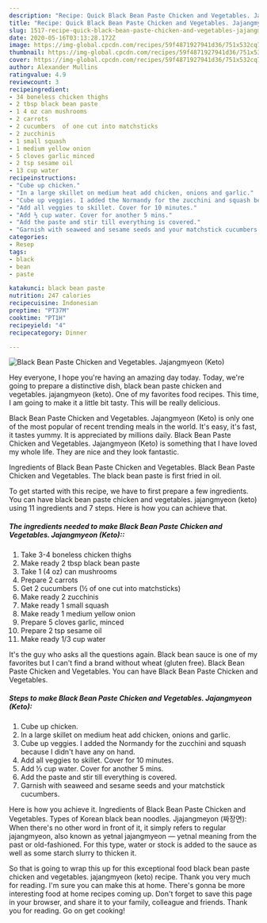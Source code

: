 ```yaml
---
description: "Recipe: Quick Black Bean Paste Chicken and Vegetables. Jajangmyeon (Keto)"
title: "Recipe: Quick Black Bean Paste Chicken and Vegetables. Jajangmyeon (Keto)"
slug: 1517-recipe-quick-black-bean-paste-chicken-and-vegetables-jajangmyeon-keto
date: 2020-05-16T03:13:28.172Z
image: https://img-global.cpcdn.com/recipes/59f4871927941d36/751x532cq70/black-bean-paste-chicken-and-vegetables-jajangmyeon-keto-recipe-main-photo.jpg
thumbnail: https://img-global.cpcdn.com/recipes/59f4871927941d36/751x532cq70/black-bean-paste-chicken-and-vegetables-jajangmyeon-keto-recipe-main-photo.jpg
cover: https://img-global.cpcdn.com/recipes/59f4871927941d36/751x532cq70/black-bean-paste-chicken-and-vegetables-jajangmyeon-keto-recipe-main-photo.jpg
author: Alexander Mullins
ratingvalue: 4.9
reviewcount: 3
recipeingredient:
- 34 boneless chicken thighs
- 2 tbsp black bean paste
- 1 4 oz can mushrooms
- 2 carrots
- 2 cucumbers  of one cut into matchsticks
- 2 zucchinis
- 1 small squash
- 1 medium yellow onion
- 5 cloves garlic minced
- 2 tsp sesame oil
- 13 cup water
recipeinstructions:
- "Cube up chicken."
- "In a large skillet on medium heat add chicken, onions and garlic."
- "Cube up veggies. I added the Normandy for the zucchini and squash because I didn&#39;t have any on hand."
- "Add all veggies to skillet. Cover for 10 minutes."
- "Add ⅓ cup water. Cover for another 5 mins."
- "Add the paste and stir till everything is covered."
- "Garnish with seaweed and sesame seeds and your matchstick cucumbers."
categories:
- Resep
tags:
- black
- bean
- paste

katakunci: black bean paste
nutrition: 247 calories
recipecuisine: Indonesian
preptime: "PT37M"
cooktime: "PT1H"
recipeyield: "4"
recipecategory: Dinner

---
```



![Black Bean Paste Chicken and Vegetables. Jajangmyeon (Keto)](https://img-global.cpcdn.com/recipes/59f4871927941d36/751x532cq70/black-bean-paste-chicken-and-vegetables-jajangmyeon-keto-recipe-main-photo.jpg)

Hey everyone, I hope you're having an amazing day today. Today, we're going to prepare a distinctive dish, black bean paste chicken and vegetables. jajangmyeon (keto). One of my favorites food recipes. This time, I am going to make it a little bit tasty. This will be really delicious.

Black Bean Paste Chicken and Vegetables. Jajangmyeon (Keto) is only one of the most popular of recent trending meals in the world. It's easy, it's fast, it tastes yummy. It is appreciated by millions daily. Black Bean Paste Chicken and Vegetables. Jajangmyeon (Keto) is something that I have loved my whole life. They are nice and they look fantastic.

Ingredients of Black Bean Paste Chicken and Vegetables. Black Bean Paste Chicken and Vegetables. The black bean paste is first fried in oil.


To get started with this recipe, we have to first prepare a few ingredients. You can have black bean paste chicken and vegetables. jajangmyeon (keto) using 11 ingredients and 7 steps. Here is how you can achieve that.

##### The ingredients needed to make Black Bean Paste Chicken and Vegetables. Jajangmyeon (Keto)::

1. Take 3-4 boneless chicken thighs
1. Make ready 2 tbsp black bean paste
1. Take 1 (4 oz) can mushrooms
1. Prepare 2 carrots
1. Get 2 cucumbers (½ of one cut into matchsticks)
1. Make ready 2 zucchinis
1. Make ready 1 small squash
1. Make ready 1 medium yellow onion
1. Prepare 5 cloves garlic, minced
1. Prepare 2 tsp sesame oil
1. Make ready 1/3 cup water


It&#39;s the guy who asks all the questions again. Black bean sauce is one of my favorites but I can&#39;t find a brand without wheat (gluten free). Black Bean Paste Chicken and Vegetables. You can have Black Bean Paste Chicken and Vegetables. 

##### Steps to make Black Bean Paste Chicken and Vegetables. Jajangmyeon (Keto):

1. Cube up chicken.
1. In a large skillet on medium heat add chicken, onions and garlic.
1. Cube up veggies. I added the Normandy for the zucchini and squash because I didn&#39;t have any on hand.
1. Add all veggies to skillet. Cover for 10 minutes.
1. Add ⅓ cup water. Cover for another 5 mins.
1. Add the paste and stir till everything is covered.
1. Garnish with seaweed and sesame seeds and your matchstick cucumbers.


Here is how you achieve it. Ingredients of Black Bean Paste Chicken and Vegetables. Types of Korean black bean noodles. Jjajangmeyon (짜장면): When there&#39;s no other word in front of it, it simply refers to regular jajangmyeon, also known as yetnal jajangmyeon — yetnal meaning from the past or old-fashioned. For this type, water or stock is added to the sauce as well as some starch slurry to thicken it. 

So that is going to wrap this up for this exceptional food black bean paste chicken and vegetables. jajangmyeon (keto) recipe. Thank you very much for reading. I'm sure you can make this at home. There's gonna be more interesting food at home recipes coming up. Don't forget to save this page in your browser, and share it to your family, colleague and friends. Thank you for reading. Go on get cooking!
